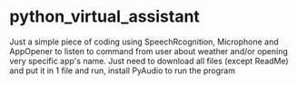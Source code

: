 # python_virtual_assistant
Just a simple piece of coding using SpeechRcognition, Microphone and AppOpener to listen to command from user about weather and/or opening very specific app's name.
Just need to download all files (except ReadMe) and put it in 1 file and run, install PyAudio to run the program

